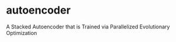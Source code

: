 autoencoder
===========

A Stacked Autoencoder that is Trained via Parallelized Evolutionary Optimization
